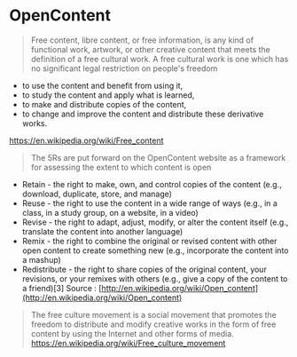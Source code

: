 # OpenContent

> Free content, libre content, or free information, is any kind of functional work, artwork, or other creative content that meets the definition of a free cultural work. A free cultural work is one which has no significant legal restriction on people's freedom

* to use the content and benefit from using it,
* to study the content and apply what is learned,
* to make and distribute copies of the content,
* to change and improve the content and distribute these derivative works.

https://en.wikipedia.org/wiki/Free_content

> The 5Rs are put forward on the OpenContent website as a framework for assessing the extent to which content is open

  * Retain - the right to make, own, and control copies of the content (e.g., download, duplicate, store, and manage)
  * Reuse - the right to use the content in a wide range of ways (e.g., in a class, in a study group, on a website, in a video)
  * Revise - the right to adapt, adjust, modify, or alter the content itself (e.g., translate the content into another language)
  * Remix - the right to combine the original or revised content with other open content to create something new (e.g., incorporate the content into a mashup)
  * Redistribute - the right to share copies of the original content, your revisions, or your remixes with others (e.g., give a copy of the content to a friend)[3]
Source : [http://en.wikipedia.org/wiki/Open_content](http://en.wikipedia.org/wiki/Open_content)

> The free culture movement is a social movement that promotes the freedom to distribute and modify creative works in the form of free content by using the Internet and other forms of media.
https://en.wikipedia.org/wiki/Free_culture_movement


